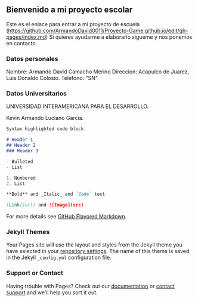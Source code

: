 ## Bienvenido a mi proyecto escolar

Este es el enlace para entrar a mi proyecto de escuela (https://github.com/ArmandoDavid0011/Proyecto-Game.github.io/edit/gh-pages/index.md) Si quieres ayudarme a elaborarlo sigueme y nos ponemos en contacto.

### Datos personales
Nombre: Armando David Camacho Merino
Direccion: Acapulco de Juarez, Luis Donaldo Colosio.
Telefono: "SN"

### Datos Universitarios

UNIVERSIDAD INTERAMERICANA PARA EL DESARROLLO.

Kevin Armando Luciano Garcia.

```markdown
Syntax highlighted code block

# Header 1
## Header 2
### Header 3

- Bulleted
- List

1. Numbered
2. List

**Bold** and _Italic_ and `Code` text

[Link](url) and ![Image](src)
```

For more details see [GitHub Flavored Markdown](https://guides.github.com/features/mastering-markdown/).

### Jekyll Themes

Your Pages site will use the layout and styles from the Jekyll theme you have selected in your [repository settings](https://github.com/ArmandoDavid0011/Proyecto-Game.github.io/settings/pages). The name of this theme is saved in the Jekyll `_config.yml` configuration file.

### Support or Contact

Having trouble with Pages? Check out our [documentation](https://docs.github.com/categories/github-pages-basics/) or [contact support](https://support.github.com/contact) and we’ll help you sort it out.
